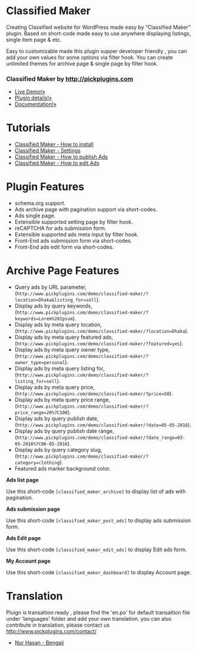 # Classified Maker

Creating Classified website for WordPress made easy by “Classified Maker” plugin. Based on short-code made easy to use anywhere displaying listings, single item page & etc.

Easy to customizable made this plugin supper developer friendly , you can add your own values for some options via filter hook. You can create unlimited themes for archive page & single page by filter hook.

### Classified Maker by http://pickplugins.com
* [Live Demo!&raquo;](http://www.pickplugins.com/demo/classified-maker/)
* [Plugin details!&raquo;](http://www.pickplugins.com/item/classified-maker)
* [Documentation!&raquo;](https://www.pickplugins.com/documentation/classified-maker/)

# Tutorials

* [Classified Maker - How to install](https://www.youtube.com/watch?v=4jwzy3MNKHA)
* [Classified Maker - Settings](https://www.youtube.com/watch?v=IzPYlIb6Bbk)
* [Classified Maker - How to publish Ads](https://www.youtube.com/watch?v=YOfpn02C548)
* [Classified Maker - How to edit Ads](https://www.youtube.com/watch?v=MzMovseYVcM)

# Plugin Features

* schema.org support.
* Ads archive page with pagination support via short-codes.
* Ads single page.
* Extensible supported setting page by filter hook.
* reCAPTCHA for ads submission form.
* Extensible supported ads meta input by filter hook.
* Front-End ads submission form via short-codes.
* Front-End ads edit form via short-codes.


# Archive Page Features

* Query ads by URL parameter, (`http://www.pickplugins.com/demo/classified-maker/?location=Dhaka&listing_for=sell`).
* Display ads by query keywords, (`http://www.pickplugins.com/demo/classified-maker/?keywords=Lorem%20Ipsum`).
* Display ads by meta query location, (`http://www.pickplugins.com/demo/classified-maker/?location=Dhaka`).
* Display ads by meta query featured ads, (`http://www.pickplugins.com/demo/classified-maker/?featured=yes`).
* Display ads by meta query owner type, (`http://www.pickplugins.com/demo/classified-maker/?owner_type=personal`).
* Display ads by meta query listing for, (`http://www.pickplugins.com/demo/classified-maker/?listing_for=sell`).
* Display ads by meta query price, (`http://www.pickplugins.com/demo/classified-maker/?price=50`).
* Display ads by meta query price range, (`http://www.pickplugins.com/demo/classified-maker/?price_range=20%7C100`).
* Display ads by query publish date, (`http://www.pickplugins.com/demo/classified-maker/?date=05-05-2016`).
* Display ads by query publish date range, (`http://www.pickplugins.com/demo/classified-maker/?date_range=03-05-2016%7C06-05-2016`).
* Display ads by query category slug, (`http://www.pickplugins.com/demo/classified-maker/?category=clothing`).
* Featured ads marker background color.


**Ads list page**

Use this short-code `[classified_maker_archive]` to display list of ads with pagination.


**Ads submission page**

Use this short-code `[classified_maker_post_ads]` to display ads submission form.


**Ads Edit page**

Use this short-code `[classified_maker_edit_ads]` to display Edit ads form.


**My Account page**

Use this short-code `[classified_maker_dashboard]` to display Account page.




# Translation

Pluign is transaltion ready , please find the 'en.po' for default transaltion file under 'languages' folder and add your own translation. you can also contribute in translation, please contact us http://www.pickplugins.com/contact/

* [Nur Hasan - Bengali ](http://www.pickplugins.com)

